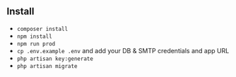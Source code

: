 ## Install

- `composer install`
- `npm install`
- `npm run prod`
- `cp .env.example .env` and add your DB & SMTP credentials and app URL
- `php artisan key:generate`
- `php artisan migrate`
